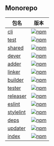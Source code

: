<!-- Auto ChangeLog by release -->

## Monorepo

[npm-cli-image]: https://img.shields.io/npm/v/@deot/dev-cli.svg
[npm-cli-url]: https://www.npmjs.com/package/@deot/dev-cli

[npm-test-image]: https://img.shields.io/npm/v/@deot/dev-test.svg
[npm-test-url]: https://www.npmjs.com/package/@deot/dev-test

[npm-shared-image]: https://img.shields.io/npm/v/@deot/dev-shared.svg
[npm-shared-url]: https://www.npmjs.com/package/@deot/dev-shared

[npm-dever-image]: https://img.shields.io/npm/v/@deot/dev-dever.svg
[npm-dever-url]: https://www.npmjs.com/package/@deot/dev-dever

[npm-adder-image]: https://img.shields.io/npm/v/@deot/dev-adder.svg
[npm-adder-url]: https://www.npmjs.com/package/@deot/dev-adder

[npm-linker-image]: https://img.shields.io/npm/v/@deot/dev-linker.svg
[npm-linker-url]: https://www.npmjs.com/package/@deot/dev-linker

[npm-builder-image]: https://img.shields.io/npm/v/@deot/dev-builder.svg
[npm-builder-url]: https://www.npmjs.com/package/@deot/dev-builder

[npm-tester-image]: https://img.shields.io/npm/v/@deot/dev-tester.svg
[npm-tester-url]: https://www.npmjs.com/package/@deot/dev-tester

[npm-releaser-image]: https://img.shields.io/npm/v/@deot/dev-releaser.svg
[npm-releaser-url]: https://www.npmjs.com/package/@deot/dev-releaser

[npm-eslint-image]: https://img.shields.io/npm/v/@deot/dev-eslint.svg
[npm-eslint-url]: https://www.npmjs.com/package/@deot/dev-eslint

[npm-stylelint-image]: https://img.shields.io/npm/v/@deot/dev-stylelint.svg
[npm-stylelint-url]: https://www.npmjs.com/package/@deot/dev-stylelint

[npm-deps-image]: https://img.shields.io/npm/v/@deot/dev-deps.svg
[npm-deps-url]: https://www.npmjs.com/package/@deot/dev-deps

[npm-updater-image]: https://img.shields.io/npm/v/@deot/dev-updater.svg
[npm-updater-url]: https://www.npmjs.com/package/@deot/dev-deps

[npm-image]: https://img.shields.io/npm/v/@deot/dev.svg
[npm-url]: https://www.npmjs.com/package/@deot/dev

| 包名                                           | 版本                                               |
| -------------------------------------------- | ------------------------------------------------ |
| [cli](packages/cli/CHANGELOG.md)             | [![npm][npm-cli-image]][npm-cli-url]             |
| [test](packages/test/CHANGELOG.md)           | [![npm][npm-test-image]][npm-test-url]           |
| [shared](packages/shared/CHANGELOG.md)       | [![npm][npm-shared-image]][npm-shared-url]       |
| [dever](packages/dever/CHANGELOG.md)         | [![npm][npm-dever-image]][npm-dever-url]         |
| [adder](packages/adder/CHANGELOG.md)         | [![npm][npm-adder-image]][npm-adder-url]         |
| [linker](packages/linker/CHANGELOG.md)       | [![npm][npm-linker-image]][npm-linker-url]       |
| [builder](packages/builder/CHANGELOG.md)     | [![npm][npm-builder-image]][npm-builder-url]     |
| [tester](packages/tester/CHANGELOG.md)       | [![npm][npm-tester-image]][npm-tester-url]       |
| [releaser](packages/releaser/CHANGELOG.md)   | [![npm][npm-releaser-image]][npm-releaser-url]   |
| [eslint](packages/eslint/CHANGELOG.md)       | [![npm][npm-eslint-image]][npm-eslint-url]       |
| [stylelint](packages/stylelint/CHANGELOG.md) | [![npm][npm-stylelint-image]][npm-stylelint-url] |
| [deps](packages/deps/CHANGELOG.md)           | [![npm][npm-deps-image]][npm-deps-url]           |
| [updater](packages/updater/CHANGELOG.md)     | [![npm][npm-updater-image]][npm-updater-url]     |
| [index](packages/index/CHANGELOG.md)         | [![npm][npm-image]][npm-url]                     |

